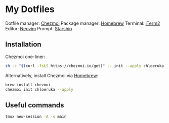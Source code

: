 # My Dotfiles

Dotfile manager: [Chezmoi](https://www.chezmoi.io)
Package manager: [Homebrew](https://brew.sh)
Terminal: [iTerm2](http://iterm2.com)
Editor: [Neovim](https://neovim.io)
Prompt: [Starship](https://starship.rs)

## Installation

Chezmoi one-liner:

```sh
sh -c "$(curl -fsLS https://chezmoi.io/get)" -- init --apply chloeruka
```

Alternatively, install Chezmoi via [Homebrew](https://brew.sh):

```sh
brew install chezmoi
chezmoi init chloeruka --apply
```

## Useful commands

```sh
tmux new-session -A -s main
```

